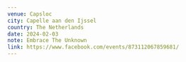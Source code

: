 ```yaml
---
venue: Capsloc
city: Capelle aan den Ijssel
country: The Netherlands
date: 2024-02-03
note: Embrace The Unknown
link: https://www.facebook.com/events/873112067859681/
---
```

